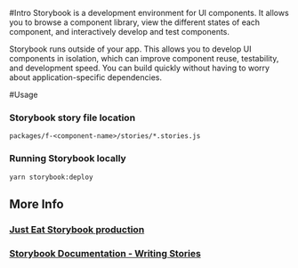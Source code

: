 #Intro
Storybook is a development environment for UI components. It allows you to browse a component library, view the different states of each component, and interactively develop and test components.

Storybook runs outside of your app. This allows you to develop UI components in isolation, which can improve component reuse, testability, and development speed. You can build quickly without having to worry about application-specific dependencies.

#Usage

### Storybook story file location
`packages/f-<component-name>/stories/*.stories.js`

### Running Storybook locally
`yarn storybook:deploy`




## More Info

### [Just Eat Storybook production](https://slack-redir.net/link?url=https%3A%2F%2Fjusteat.github.io%2Ffozzie-components%2F%40justeat%2Fstorybook%2Findex.html)

### [Storybook Documentation - Writing Stories](https://storybook.js.org/docs/basics/writing-stories/)
